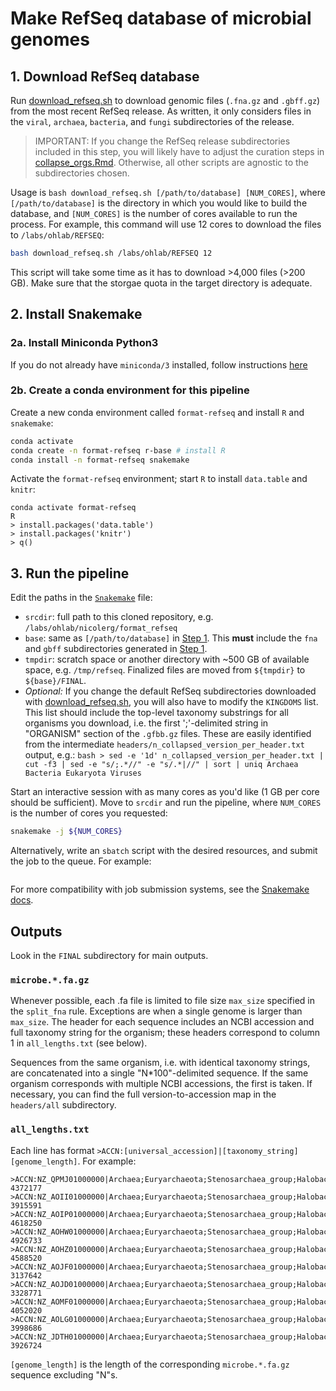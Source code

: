 # Make RefSeq database of microbial genomes 

## 1. Download RefSeq database
Run [download_refseq.sh](download_refseq.sh) to download genomic files (`.fna.gz` and `.gbff.gz`) from the most recent RefSeq release. As written, it only considers files in the `viral`, `archaea`, `bacteria`, and `fungi` subdirectories of the release.  

>IMPORTANT: If you change the RefSeq release subdirectories included in this step, you will likely have to adjust the curation steps in [collapse_orgs.Rmd](collapse_orgs.Rmd). Otherwise, all other scripts are agnostic to the subdirectories chosen. 

Usage is `bash download_refseq.sh [/path/to/database] [NUM_CORES]`, where `[/path/to/database]` is the directory in which you would like to build the database, and `[NUM_CORES]` is the number of cores available to run the process. For example, this command will use 12 cores to download the files to `/labs/ohlab/REFSEQ`: 
```bash
bash download_refseq.sh /labs/ohlab/REFSEQ 12
```

This script will take some time as it has to download >4,000 files (>200 GB). Make sure that the storgae quota in the target directory is adequate. 

## 2. Install Snakemake 
### 2a. Install Miniconda Python3  
If you do not already have `miniconda/3` installed, follow instructions [here](https://conda.io/en/latest/miniconda.html)
### 2b. Create a conda environment for this pipeline  
Create a new conda environment called `format-refseq` and install `R` and `snakemake`:
```bash
conda activate 
conda create -n format-refseq r-base # install R
conda install -n format-refseq snakemake
```
Activate the `format-refseq` environment; start `R` to install `data.table` and `knitr`:
```
conda activate format-refseq
R 
> install.packages('data.table')
> install.packages('knitr')
> q()
```

## 3. Run the pipeline 
Edit the paths in the [`Snakemake`](Snakemake) file:
- `srcdir`: full path to this cloned repository, e.g. `/labs/ohlab/nicolerg/format_refseq`
- `base`: same as `[/path/to/database]` in [Step 1](#download-refseq-database). This **must** include the `fna` and `gbff` subdirectories generated in [Step 1](#download-refseq-database). 
- `tmpdir`: scratch space or another directory with \~500 GB of available space, e.g. `/tmp/refseq`. Finalized files are moved from `${tmpdir}` to `${base}/FINAL`.
- *Optional:* If you change the default RefSeq subdirectories downloaded with [download_refseq.sh](download_refseq.sh), you will also have to modify the `KINGDOMS` list. This list should include the top-level taxonomy substrings for all organisms you download, i.e. the first ';'-delimited string in "ORGANISM" section of the `.gfbb.gz` files. These are easily identified from the intermediate `headers/n_collapsed_version_per_header.txt` output, e.g.:
	  ```bash
	  > sed -e '1d' n_collapsed_version_per_header.txt | cut -f3 | sed -e "s/;.*//" -e "s/.*|//" | sort | uniq
	  Archaea
	  Bacteria
	  Eukaryota
	  Viruses
	  ```

Start an interactive session with as many cores as you'd like (1 GB per core should be sufficient). Move to `srcdir` and run the pipeline, where `NUM_CORES` is the number of cores you requested:
```bash
snakemake -j ${NUM_CORES} 
```

Alternatively, write an `sbatch` script with the desired resources, and submit the job to the queue. For example:
```

```

For more compatibility with job submission systems, see the [Snakemake docs](https://snakemake.readthedocs.io/en/v5.1.4/executable.html#cluster-execution).  

## Outputs
Look in the `FINAL` subdirectory for main outputs. 
### `microbe.*.fa.gz`
Whenever possible, each .fa file is limited to file size `max_size` specified in the `split_fna` rule. Exceptions are when a single genome is larger than `max_size`. The header for each sequence includes an NCBI accession and full taxonomy string for the organism; these headers correspond to column 1 in `all_lengths.txt` (see below).  

Sequences from the same organism, i.e. with identical taxonomy strings, are concatenated into a single "N\*100"-delimited sequence. If the same organism corresponds with multiple NCBI accessions, the first is taken. If necessary, you can find the full version-to-accession map in the `headers/all` subdirectory. 

### `all_lengths.txt`
Each line has format `>ACCN:[universal_accession]|[taxonomy_string]	[genome_length]`. For example:
```
>ACCN:NZ_QPMJ01000000|Archaea;Euryarchaeota;Stenosarchaea_group;Halobacteria;Halobacteriales;Halobacteriaceae;Halorussus;Halorussus_rarus     4372177
>ACCN:NZ_AOII01000000|Archaea;Euryarchaeota;Stenosarchaea_group;Halobacteria;Natrialbales;Natrialbaceae;Natrinema;Natrinema_pallidum_DSM_3751 3915591
>ACCN:NZ_AOIP01000000|Archaea;Euryarchaeota;Stenosarchaea_group;Halobacteria;Natrialbales;Natrialbaceae;Natrialba;Natrialba_aegyptia_DSM_13077        4618250
>ACCN:NZ_AOHW01000000|Archaea;Euryarchaeota;Stenosarchaea_group;Halobacteria;Natrialbales;Natrialbaceae;Natronorubrum;Natronorubrum_tibetense_GA33    4926733
>ACCN:NZ_AOHZ01000000|Archaea;Euryarchaeota;Stenosarchaea_group;Halobacteria;Natrialbales;Natrialbaceae;Natronolimnobius;Natronolimnobius_innermongolicus_JCM_12255   4588520
>ACCN:NZ_AOJF01000000|Archaea;Euryarchaeota;Stenosarchaea_group;Halobacteria;Haloferacales;Halorubraceae;Halorubrum;Halorubrum_distributumgroup;Halorubrum_litoreum_JCM_13561 3137642
>ACCN:NZ_AOJD01000000|Archaea;Euryarchaeota;Stenosarchaea_group;Halobacteria;Haloferacales;Halorubraceae;Halorubrum;Halorubrum_tebenquichense_DSM_14210       3328771
>ACCN:NZ_AOMF01000000|Archaea;Euryarchaeota;Stenosarchaea_group;Halobacteria;Halobacteriales;Halococcaceae;Halococcus;Halococcus_thailandensis_JCM_13552      4052020
>ACCN:NZ_AOLG01000000|Archaea;Euryarchaeota;Stenosarchaea_group;Halobacteria;Haloferacales;Haloferacaceae;Haloferax;Haloferax_prahovense_DSM_18310    3998686
>ACCN:NZ_JDTH01000000|Archaea;Euryarchaeota;Stenosarchaea_group;Halobacteria;Halobacteriales;Halobacteriaceae;Haladaptatus;Haladaptatus_cibarius_D43  3926724
```
`[genome_length]` is the length of the corresponding `microbe.*.fa.gz` sequence excluding "N"s. 
